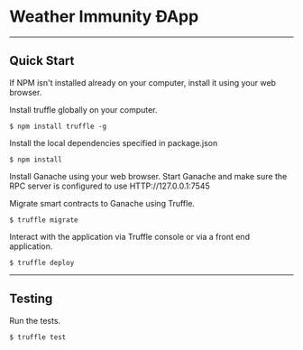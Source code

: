 Weather Immunity ÐApp
============================
-------------------------
Quick Start
-------------------------

If NPM isn't installed already on your computer, install it using your web browser.

Install truffle globally on your computer.

    $ npm install truffle -g

Install the local dependencies specified in package.json

    $ npm install

Install Ganache using your web browser. Start Ganache and make sure the RPC server is configured to use HTTP://127.0.0.1:7545

Migrate smart contracts to Ganache using Truffle.

    $ truffle migrate

Interact with the application via Truffle console or via a front end application.

    $ truffle deploy

-----------------------
Testing
-----------------------

Run the tests.

    $ truffle test

